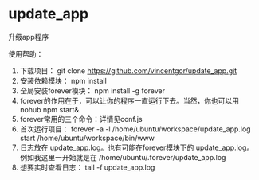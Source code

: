 # update_app
升级app程序

使用帮助：  

1. 下载项目： git clone https://github.com/vincentgor/update_app.git
2. 安装依赖模块： npm install
3. 全局安装forever模块： npm install -g forever
4. forever的作用在于，可以让你的程序一直运行下去。当然，你也可以用 nohub npm start&.
5. forever常用的三个命令：详情见conf.js
6. 首次运行项目： forever -a -l /home/ubuntu/workspace/update_app.log start  /home/ubuntu/workspace/bin/www
7. 日志放在 update_app.log。也有可能在forever模块下的 update_app.log。例如我这里一开始就是在 /home/ubuntu/.forever/update_app.log 
8. 想要实时查看日志： tail -f update_app.log
